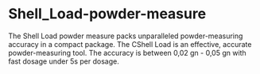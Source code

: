 # Shell_Load-powder-measure
The Shell Load powder measure packs unparalleled powder-measuring accuracy in a compact package. The CShell Load is an effective, accurate powder-measuring tool. The accuracy is between 0,02 gn - 0,05 gn with fast dosage under 5s per dosage.
